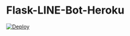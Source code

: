 # Flask-LINE-Bot-Heroku

<a href="https://heroku.com/deploy?template=https://github.com/hsuanchi/Flask-LINE-Bot-Heroku/tree/main">
  <img src="https://www.herokucdn.com/deploy/button.svg" alt="Deploy">
</a>
